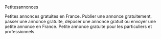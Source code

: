 Petitesannonces

Petites annonces gratuites en France. Publier une annonce gratuitement, passer une annonce gratuite, déposer une annonce gratuit ou envoyer une petite annonce en France. Petite annonce gratuite pour les particuliers et professionnels.
